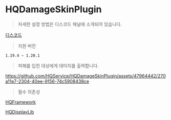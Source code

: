 # HQDamageSkinPlugin

> 자세한 설정 방법은 디스코드 채널에 소개되어 있습니다.

[디스코드](http://zeldahagoshipda.com](https://discord.gg/hUkaca9ZQu)https://discord.gg/hUkaca9ZQu)

> 지원 버전

`1.19.4 ~ 1.20.1`

> 피해를 입힌 대상에게 데미지를 출력합니다.

https://github.com/HQService/HQDamageSkinPlugin/assets/47964442/270a11e7-2304-40ee-9156-74c5908438ce

> 필수 의존성

[HQFramework](https://github.com/HQService/HQFramework)

[HQDisplayLib](https://github.com/HQService/HQDisplayLib)
